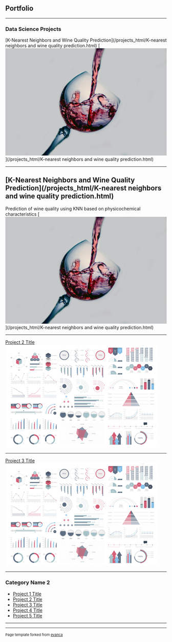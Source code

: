 ## Portfolio

---

### Data Science Projects 

[K-Nearest Neighbors and Wine Quality Prediction](/projects_html/K-nearest neighbors and wine quality prediction.html)
[<img src="images/wine.jpg?raw=true"/>](/projects_html/K-nearest neighbors and wine quality prediction.html)

---

## [K-Nearest Neighbors and Wine Quality Prediction](/projects_html/K-nearest neighbors and wine quality prediction.html)
Prediction of wine quality using KNN based on physicochemical characteristics
[<img src="images/wine.jpg?raw=true"/>](/projects_html/K-nearest neighbors and wine quality prediction.html)

---
[Project 2 Title](/pdf/sample_presentation.pdf)
<img src="images/dummy_thumbnail.jpg?raw=true"/>

---
[Project 3 Title](http://example.com/)
<img src="images/dummy_thumbnail.jpg?raw=true"/>

---

### Category Name 2

- [Project 1 Title](http://example.com/)
- [Project 2 Title](http://example.com/)
- [Project 3 Title](http://example.com/)
- [Project 4 Title](http://example.com/)
- [Project 5 Title](http://example.com/)

---




---
<p style="font-size:11px">Page template forked from <a href="https://github.com/evanca/quick-portfolio">evanca</a></p>
<!-- Remove above link if you don't want to attibute -->
